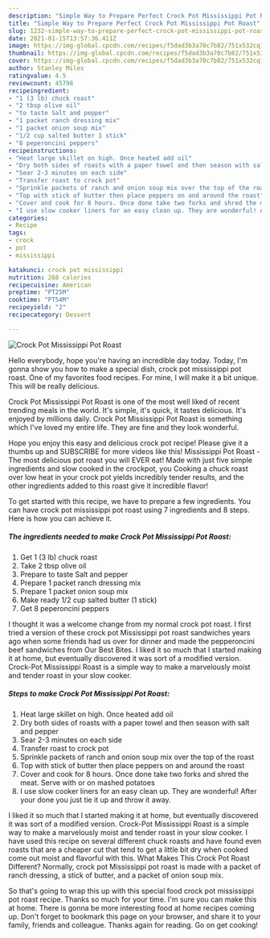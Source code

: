 ```yaml
---
description: "Simple Way to Prepare Perfect Crock Pot Mississippi Pot Roast"
title: "Simple Way to Prepare Perfect Crock Pot Mississippi Pot Roast"
slug: 1232-simple-way-to-prepare-perfect-crock-pot-mississippi-pot-roast
date: 2021-01-15T13:57:36.411Z
image: https://img-global.cpcdn.com/recipes/f5dad3b3a70c7b82/751x532cq70/crock-pot-mississippi-pot-roast-recipe-main-photo.jpg
thumbnail: https://img-global.cpcdn.com/recipes/f5dad3b3a70c7b82/751x532cq70/crock-pot-mississippi-pot-roast-recipe-main-photo.jpg
cover: https://img-global.cpcdn.com/recipes/f5dad3b3a70c7b82/751x532cq70/crock-pot-mississippi-pot-roast-recipe-main-photo.jpg
author: Stanley Miles
ratingvalue: 4.5
reviewcount: 45798
recipeingredient:
- "1 (3 lb) chuck roast"
- "2 tbsp olive oil"
- "to taste Salt and pepper"
- "1 packet ranch dressing mix"
- "1 packet onion soup mix"
- "1/2 cup salted butter 1 stick"
- "8 peperoncini peppers"
recipeinstructions:
- "Heat large skillet on high. Once heated add oil"
- "Dry both sides of roasts with a paper towel and then season with salt and pepper"
- "Sear 2-3 minutes on each side"
- "Transfer roast to crock pot"
- "Sprinkle packets of ranch and onion soup mix over the top of the roast"
- "Top with stick of butter then place peppers on and around the roast"
- "Cover and cook for 8 hours. Once done take two forks and shred the meat. Serve with or on mashed potatoes"
- "I use slow cooker liners for an easy clean up. They are wonderful! After your done you just tie it up and throw it away."
categories:
- Recipe
tags:
- crock
- pot
- mississippi

katakunci: crock pot mississippi 
nutrition: 268 calories
recipecuisine: American
preptime: "PT25M"
cooktime: "PT54M"
recipeyield: "2"
recipecategory: Dessert

---
```



![Crock Pot Mississippi Pot Roast](https://img-global.cpcdn.com/recipes/f5dad3b3a70c7b82/751x532cq70/crock-pot-mississippi-pot-roast-recipe-main-photo.jpg)

Hello everybody, hope you're having an incredible day today. Today, I'm gonna show you how to make a special dish, crock pot mississippi pot roast. One of my favorites food recipes. For mine, I will make it a bit unique. This will be really delicious.

Crock Pot Mississippi Pot Roast is one of the most well liked of recent trending meals in the world. It's simple, it's quick, it tastes delicious. It's enjoyed by millions daily. Crock Pot Mississippi Pot Roast is something which I've loved my entire life. They are fine and they look wonderful.

Hope you enjoy this easy and delicious crock pot recipe! Please give it a thumbs up and SUBSCRIBE for more videos like this! Mississippi Pot Roast - The most delicious pot roast you will EVER eat! Made with just five simple ingredients and slow cooked in the crockpot, you Cooking a chuck roast over low heat in your crock pot yields incredibly tender results, and the other ingredients added to this roast give it incredible flavor!


To get started with this recipe, we have to prepare a few ingredients. You can have crock pot mississippi pot roast using 7 ingredients and 8 steps. Here is how you can achieve it.

<!--inarticleads1-->

##### The ingredients needed to make Crock Pot Mississippi Pot Roast:

1. Get 1 (3 lb) chuck roast
1. Take 2 tbsp olive oil
1. Prepare to taste Salt and pepper
1. Prepare 1 packet ranch dressing mix
1. Prepare 1 packet onion soup mix
1. Make ready 1/2 cup salted butter (1 stick)
1. Get 8 peperoncini peppers


I thought it was a welcome change from my normal crock pot roast. I first tried a version of these crock pot Mississippi pot roast sandwiches years ago when some friends had us over for dinner and made the pepperoncini beef sandwiches from Our Best Bites. I liked it so much that I started making it at home, but eventually discovered it was sort of a modified version. Crock-Pot Mississippi Roast is a simple way to make a marvelously moist and tender roast in your slow cooker. 

<!--inarticleads2-->

##### Steps to make Crock Pot Mississippi Pot Roast:

1. Heat large skillet on high. Once heated add oil
1. Dry both sides of roasts with a paper towel and then season with salt and pepper
1. Sear 2-3 minutes on each side
1. Transfer roast to crock pot
1. Sprinkle packets of ranch and onion soup mix over the top of the roast
1. Top with stick of butter then place peppers on and around the roast
1. Cover and cook for 8 hours. Once done take two forks and shred the meat. Serve with or on mashed potatoes
1. I use slow cooker liners for an easy clean up. They are wonderful! After your done you just tie it up and throw it away.


I liked it so much that I started making it at home, but eventually discovered it was sort of a modified version. Crock-Pot Mississippi Roast is a simple way to make a marvelously moist and tender roast in your slow cooker. I have used this recipe on several different chuck roasts and have found even roasts that are a cheaper cut that tend to get a little bit dry when cooked come out moist and flavorful with this. What Makes This Crock Pot Roast Different? Normally, crock pot Mississippi pot roast is made with a packet of ranch dressing, a stick of butter, and a packet of onion soup mix. 

So that's going to wrap this up with this special food crock pot mississippi pot roast recipe. Thanks so much for your time. I'm sure you can make this at home. There is gonna be more interesting food at home recipes coming up. Don't forget to bookmark this page on your browser, and share it to your family, friends and colleague. Thanks again for reading. Go on get cooking!
